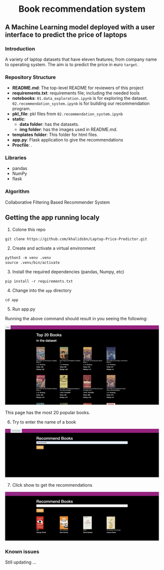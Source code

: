 <div align="center">
    <h1>Book recommendation system</h1>
</div>

## A Machine Learning model deployed with a user interface to predict the price of laptops

### Introduction
A variety of laptop datasets that have eleven features; from company name to operating system. The aim is to predict the price in euro `target`.


### Repository Structure
* **README.md**: The top-level README for reviewers of this project
* **requirements.txt**: requirements file; including the needed tools
* **notebooks**: `01.data_exploration.ipynb` is for exploring the dataset. `02.recommendation_system.ipynb` is for building our recommendation program.
* **pkl_file**: pkl files from `02.recommendation_system.ipynb`
* **static**: 
    - **data folder**: has the datasets.
    - **img folder**: has the images used in README.md.
* **templates folder**: This folder for html files.
* **app.py**: Flask application to give the recommendations
* **Procfile**: .

### Libraries
* pandas
* NumPy
* flask


### Algorithm
Collaborative Filtering Based Recommender System

## Getting the app running localy
1. Colone this repo
```
git clone https://github.com/khalidsbn/Laptop-Price-Predictor.git
```
2. Create and activate a virtual environment
```
python3 -m venv .venv
source .venv/bin/activate
```
3. Install the required dependencies (pandas, Numpy, etc)
```
pip install -r requirements.txt
```
4. Change into the `app` directory
```
cd app
```
5. Run app.py


Running the above command should result in you seeing the following:

<img src="static/img/interface_page.png" width="800"/>

This page has the most 20 popular books.

6. Try to enter the name of a book

<img src="static/img/recommendation_page.png" width="800"/>

7. Click show to get the recommendations
<img src="static/img/recommendation.png" width="800"/>


### Known issues
Still updating ...
